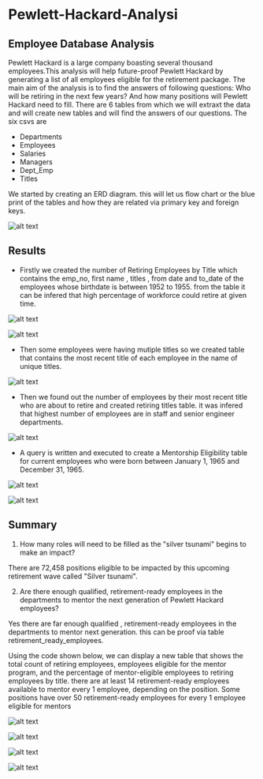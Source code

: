 # Pewlett-Hackard-Analysi

## Employee Database Analysis 

Pewlett Hackard is a large company boasting several thousand employees.This analysis will help future-proof Pewlett Hackard by generating a list of all employees eligible for the retirement package. The main aim of the analysis is to find the answers of following questions:
Who will be retiring in the next few years? And how many positions will Pewlett Hackard need to fill. 
There are 6 tables from which we will extraxt the data and will create new tables and will find the answers of our questions. 
The six csvs are 
* Departments
* Employees
* Salaries
* Managers
* Dept_Emp
* Titles

We started by creating an ERD diagram. this will let us flow chart or the blue print of the tables and how they are related via primary key and foreign keys. 

![alt text](resources/ERD.png)


## Results

* Firstly we created the number of Retiring Employees by Title which contains the emp_no, first name , titles , from date and to_date of the employees whose birthdate is between 1952 to 1955. from the table it can be infered that high percentage of workforce could retire at given time.

![alt text](resources/query1.png)

![alt text](resources/table%20.png)


* Then some employees were having mutiple titles so we created table that contains the most recent title of each employee in the name of unique titles.


![alt text](resources/UNIQUE.png)

* Then we found out the number of employees by their most recent title who are about to retire and created retiring titles table. it was infered that highest number of employees are in staff and senior engineer departments.



![alt text](resources/retiring_titles.png)

* A query is written and executed to create a Mentorship Eligibility table for current employees who were born between January 1, 1965 and December 31, 1965.

![alt text](resources/QUERY2.png)

![alt text](resources/table4.png)


## Summary

1. How many roles will need to be filled as the "silver tsunami" begins to make an impact?
 
There are 72,458 positions eligible to be impacted by this upcoming retirement wave called "Silver tsunami". 

2. Are there enough qualified, retirement-ready employees in the departments to mentor the next generation of Pewlett Hackard employees?

Yes there are far enough qualified , retirement-ready employees in the departments to mentor next generation. this can be proof via table retirement_ready_employees.


Using the code shown below, we can display a new table that shows the total count of retiring employees, employees eligible for the mentor program, and the percentage of mentor-eligible employees to retiring employees by title. there are at least 14 retirement-ready employees available to mentor every 1 employee, depending on the position. Some positions have over 50 retirement-ready employees for every 1 employee eligible for mentors

 ![alt text](resources/query4.png)

 ![alt text](resources/table6.png)

 ![alt text](resources/query3.png)

 ![alt text](resources/table5.png)


